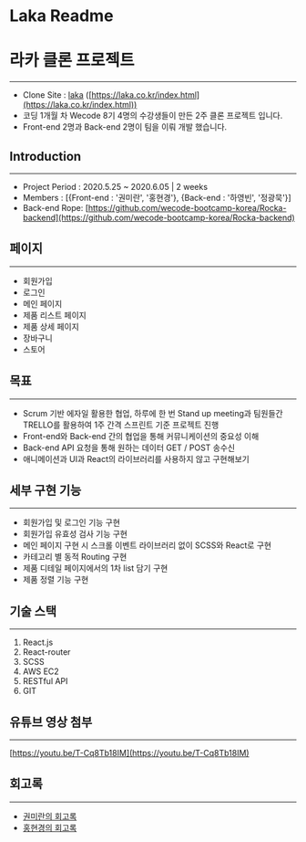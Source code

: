 # Laka Readme

# 라카 클론 프로젝트

---

- Clone Site : [laka](https://laka.co.kr/index.html) ([https://laka.co.kr/index.html](https://laka.co.kr/index.html))
- 코딩 1개월 차 Wecode 8기 4명의 수강생들이 만든 2주 클론 프로젝트 입니다.
- Front-end 2명과 Back-end 2명이 팀을 이뤄 개발 했습니다.

## **Introduction**

---

- Project Period : 2020.5.25 ~ 2020.6.05 | 2 weeks
- Members : [{Front-end : '권미란', '홍현경'}, {Back-end : '하영빈', '정광묵'}]
- Back-end Rope: [https://github.com/wecode-bootcamp-korea/Rocka-backend](https://github.com/wecode-bootcamp-korea/Rocka-backend)

## 페이지

---

- 회원가입
- 로그인
- 메인 페이지
- 제품 리스트 페이지
- 제품 상세 페이지
- 장바구니
- 스토어

## **목표**

---

- Scrum 기반 에자일 활용한 협업, 하루에 한 번 Stand up meeting과 팀원들간 TRELLO를 활용하여 1주 간격 스프린트 기준 프로젝트 진행
- Front-end와 Back-end 간의 협업을 통해 커뮤니케이션의 중요성 이해
- Back-end API 요청을 통해 원하는 데이터 GET / POST 송수신
- 애니메이션과 UI과 React의 라이브러리를 사용하지 않고 구현해보기

## 세부 구현 **기능**

---

- 회원가입 및 로그인 기능 구현
- 회원가입 유효성 검사 기능 구현
- 메인 페이지 구현 시 스크롤 이벤트 라이브러리 없이 SCSS와 React로 구현
- 카테고리 별 동적 Routing 구현
- 제품 디테일 페이지에서의 1차 list 담기 구현
- 제품 정렬 기능 구현

## 기술 스택

---

1. React.js
2. React-router
3. SCSS
4. AWS EC2
5. RESTful API
6. GIT

## 유튜브 영상 첨부

---

[https://youtu.be/T-Cq8Tb18IM](https://youtu.be/T-Cq8Tb18IM)

## 회고록

---

- [권미란의 회고록](https://gwonran.github.io/blog/laka-end/20%2006%2006%20eb60fa4708b44eb6ab582d9f080ecbd9/)
- [홍현경의 회고록](https://velog.io/@nowhhk/LOCKA-%EC%BD%94%EB%93%9C)
